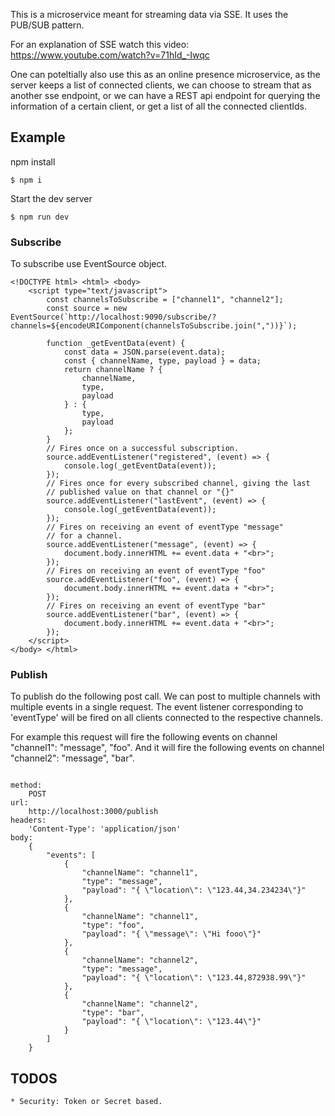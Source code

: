 This is a microservice meant for streaming data via SSE. It uses the PUB/SUB pattern.

For an explanation of SSE watch this video: https://www.youtube.com/watch?v=71hId_-Iwqc

One can poteltially also use this as an online presence microservice, as the server keeps a list of connected clients,
we can choose to stream that as another sse endpoint, or we can have a REST api endpoint for querying the information of
a certain client, or get a list of all the connected clientIds.

## Example

npm install
```
$ npm i
```

Start the dev server
```
$ npm run dev
```

### Subscribe
To subscribe use EventSource object.
```
<!DOCTYPE html> <html> <body>
	<script type="text/javascript">
		const channelsToSubscribe = ["channel1", "channel2"];
		const source = new EventSource(`http://localhost:9090/subscribe/?channels=${encodeURIComponent(channelsToSubscribe.join(","))}`);

		function _getEventData(event) {
			const data = JSON.parse(event.data);
			const { channelName, type, payload } = data;
			return channelName ? {
				channelName,
				type,
				payload
			} : {
				type,
				payload
			};
		}
		// Fires once on a successful subscription.
		source.addEventListener("registered", (event) => {
			console.log(_getEventData(event));
		});
		// Fires once for every subscribed channel, giving the last
		// published value on that channel or "{}"
		source.addEventListener("lastEvent", (event) => {
			console.log(_getEventData(event));
		});
		// Fires on receiving an event of eventType "message"
		// for a channel.
		source.addEventListener("message", (event) => {
			document.body.innerHTML += event.data + "<br>";
		});
		// Fires on receiving an event of eventType "foo"
		source.addEventListener("foo", (event) => {
			document.body.innerHTML += event.data + "<br>";
		});
		// Fires on receiving an event of eventType "bar"
		source.addEventListener("bar", (event) => {
			document.body.innerHTML += event.data + "<br>";
		});
	</script>
</body> </html>
```

### Publish
To publish do the following post call. We can post to multiple channels with multiple events
in a single request. The event listener corresponding to 'eventType' will be fired on all clients connected to the respective channels.

For example this request will fire the following events on channel "channel1": "message", "foo".
And it will fire the following events on channel "channel2": "message", "bar".
```

method:
	POST
url:
	http://localhost:3000/publish
headers:
	'Content-Type': 'application/json'
body:
	{
		"events": [
			{
				"channelName": "channel1",
				"type": "message",
				"payload": "{ \"location\": \"123.44,34.234234\"}"
			},
			{
				"channelName": "channel1",
				"type": "foo",
				"payload": "{ \"message\": \"Hi fooo\"}"
			},
			{
				"channelName": "channel2",
				"type": "message",
				"payload": "{ \"location\": \"123.44,872938.99\"}"
			},
			{
				"channelName": "channel2",
				"type": "bar",
				"payload": "{ \"location\": \"123.44\"}"
			}
		]
	}
```

## TODOS
```
* Security: Token or Secret based.
```
